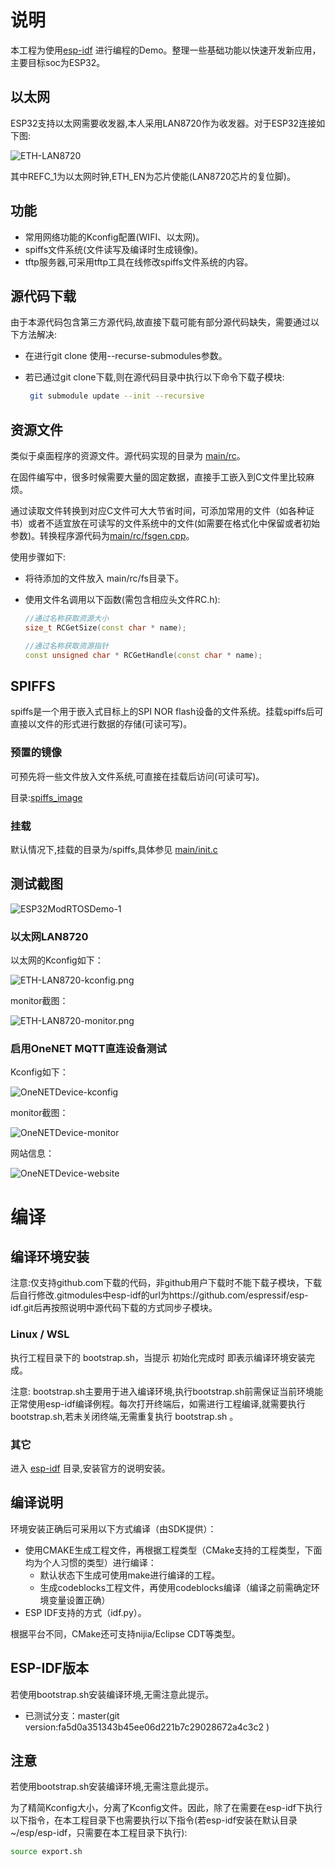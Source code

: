 # 说明

本工程为使用[esp-idf](https://github.com/espressif/esp-idf) 进行编程的Demo。整理一些基础功能以快速开发新应用，主要目标soc为ESP32。

## 以太网

ESP32支持以太网需要收发器,本人采用LAN8720作为收发器。对于ESP32连接如下图:

![ETH-LAN8720](doc/ETH-LAN8720.png)

其中REFC_1为以太网时钟,ETH_EN为芯片使能(LAN8720芯片的复位脚)。

## 功能

- 常用网络功能的Kconfig配置(WIFI、以太网)。
- spiffs文件系统(文件读写及编译时生成镜像)。
- tftp服务器,可采用tftp工具在线修改spiffs文件系统的内容。

## 源代码下载

由于本源代码包含第三方源代码,故直接下载可能有部分源代码缺失，需要通过以下方法解决:

- 在进行git clone 使用--recurse-submodules参数。

- 若已通过git clone下载,则在源代码目录中执行以下命令下载子模块:

  ```bash
   git submodule update --init --recursive
  ```

## 资源文件

类似于桌面程序的资源文件。源代码实现的目录为 [main/rc](main/rc/)。

在固件编写中，很多时候需要大量的固定数据，直接手工嵌入到C文件里比较麻烦。

通过读取文件转换到对应C文件可大大节省时间，可添加常用的文件（如各种证书）或者不适宜放在可读写的文件系统中的文件(如需要在格式化中保留或者初始参数)。转换程序源代码为[main/rc/fsgen.cpp](main/rc/fsgen.cpp)。

使用步骤如下:

- 将待添加的文件放入 main/rc/fs目录下。

- 使用文件名调用以下函数(需包含相应头文件RC.h):

  ```c++
  //通过名称获取资源大小
  size_t RCGetSize(const char * name);
  
  //通过名称获取资源指针
  const unsigned char * RCGetHandle(const char * name);
  ```

## SPIFFS

 spiffs是一个用于嵌入式目标上的SPI NOR flash设备的文件系统。挂载spiffs后可直接以文件的形式进行数据的存储(可读可写)。

### 预置的镜像

可预先将一些文件放入文件系统,可直接在挂载后访问(可读可写)。

目录:[spiffs_image](spiffs_image)

### 挂载

默认情况下,挂载的目录为/spiffs,具体参见 [main/init.c](main/init.c)

## 测试截图

![ESP32ModRTOSDemo-1](doc/ESP32ModRTOSDemo-1.png)

### 以太网LAN8720

以太网的Kconfig如下：

![ETH-LAN8720-kconfig.png](doc/ETH-LAN8720-kconfig.png)

monitor截图：

![ETH-LAN8720-monitor.png](doc/ETH-LAN8720-monitor.png)

### 启用OneNET MQTT直连设备测试

Kconfig如下：

![OneNETDevice-kconfig](doc/OneNETDevice-kconfig.png)

monitor截图：

![OneNETDevice-monitor](doc/OneNETDevice-monitor.png)

网站信息：

![OneNETDevice-website](doc/OneNETDevice-website.png)

# 编译

## 编译环境安装

注意:仅支持github.com下载的代码，非github用户下载时不能下载子模块，下载后自行修改.gitmodules中esp-idf的url为https://github.com/espressif/esp-idf.git后再按照说明中源代码下载的方式同步子模块。

### Linux / WSL

执行工程目录下的 bootstrap.sh，当提示 初始化完成时 即表示编译环境安装完成。

注意: bootstrap.sh主要用于进入编译环境,执行bootstrap.sh前需保证当前环境能正常使用esp-idf编译例程。每次打开终端后，如需进行工程编译,就需要执行 bootstrap.sh,若未关闭终端,无需重复执行 bootstrap.sh 。

### 其它

进入 [esp-idf](esp-idf/) 目录,安装官方的说明安装。

## 编译说明

环境安装正确后可采用以下方式编译（由SDK提供）：

- 使用CMAKE生成工程文件，再根据工程类型（CMake支持的工程类型，下面均为个人习惯的类型）进行编译：
  - 默认状态下生成可使用make进行编译的工程。
  - 生成codeblocks工程文件，再使用codeblocks编译（编译之前需确定环境变量设置正确）
- ESP IDF支持的方式（idf.py）。

根据平台不同，CMake还可支持nijia/Eclipse CDT等类型。

## ESP-IDF版本

若使用bootstrap.sh安装编译环境,无需注意此提示。

- 已测试分支：master(git version:fa5d0a351343b45ee06d221b7c29028672a4c3c2 )

## 注意

若使用bootstrap.sh安装编译环境,无需注意此提示。

为了精简Kconfig大小，分离了Kconfig文件。因此，除了在需要在esp-idf下执行以下指令，在本工程目录下也需要执行以下指令(若esp-idf安装在默认目录~/esp/esp-idf，只需要在本工程目录下执行):

```bash
source export.sh
```



